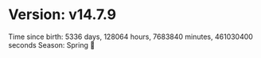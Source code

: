 # Version: v14.7.9
Time since birth: 5336 days, 128064 hours, 7683840 minutes, 461030400 seconds
Season: Spring 🌸

